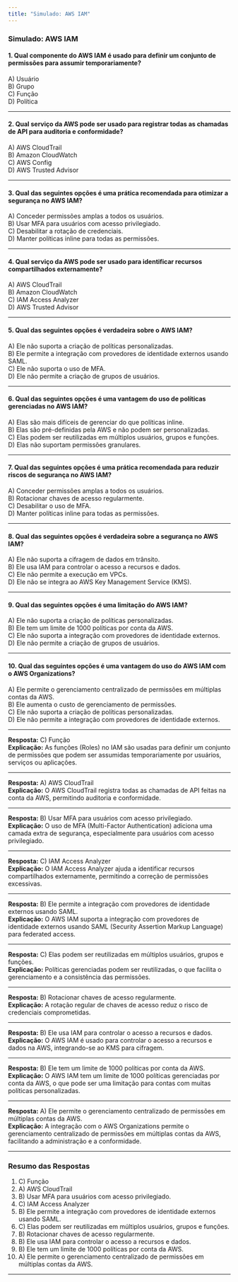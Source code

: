 ```yaml
---
title: "Simulado: AWS IAM"
---
```


### **Simulado: AWS IAM**

#### **1. Qual componente do AWS IAM é usado para definir um conjunto de permissões para assumir temporariamente?**
A) Usuário  
B) Grupo  
C) Função  
D) Política  

---

#### **2. Qual serviço da AWS pode ser usado para registrar todas as chamadas de API para auditoria e conformidade?**
A) AWS CloudTrail  
B) Amazon CloudWatch  
C) AWS Config  
D) AWS Trusted Advisor  

---

#### **3. Qual das seguintes opções é uma prática recomendada para otimizar a segurança no AWS IAM?**
A) Conceder permissões amplas a todos os usuários.  
B) Usar MFA para usuários com acesso privilegiado.  
C) Desabilitar a rotação de credenciais.  
D) Manter políticas inline para todas as permissões.  

---

#### **4. Qual serviço da AWS pode ser usado para identificar recursos compartilhados externamente?**
A) AWS CloudTrail  
B) Amazon CloudWatch  
C) IAM Access Analyzer  
D) AWS Trusted Advisor  

---

#### **5. Qual das seguintes opções é verdadeira sobre o AWS IAM?**
A) Ele não suporta a criação de políticas personalizadas.  
B) Ele permite a integração com provedores de identidade externos usando SAML.  
C) Ele não suporta o uso de MFA.  
D) Ele não permite a criação de grupos de usuários.  

---

#### **6. Qual das seguintes opções é uma vantagem do uso de políticas gerenciadas no AWS IAM?**
A) Elas são mais difíceis de gerenciar do que políticas inline.  
B) Elas são pré-definidas pela AWS e não podem ser personalizadas.  
C) Elas podem ser reutilizadas em múltiplos usuários, grupos e funções.  
D) Elas não suportam permissões granulares.  

---

#### **7. Qual das seguintes opções é uma prática recomendada para reduzir riscos de segurança no AWS IAM?**
A) Conceder permissões amplas a todos os usuários.  
B) Rotacionar chaves de acesso regularmente.  
C) Desabilitar o uso de MFA.  
D) Manter políticas inline para todas as permissões.  

---

#### **8. Qual das seguintes opções é verdadeira sobre a segurança no AWS IAM?**
A) Ele não suporta a cifragem de dados em trânsito.  
B) Ele usa IAM para controlar o acesso a recursos e dados.  
C) Ele não permite a execução em VPCs.  
D) Ele não se integra ao AWS Key Management Service (KMS).  

---

#### **9. Qual das seguintes opções é uma limitação do AWS IAM?**
A) Ele não suporta a criação de políticas personalizadas.  
B) Ele tem um limite de 1000 políticas por conta da AWS.  
C) Ele não suporta a integração com provedores de identidade externos.  
D) Ele não permite a criação de grupos de usuários.  

---

#### **10. Qual das seguintes opções é uma vantagem do uso do AWS IAM com o AWS Organizations?**
A) Ele permite o gerenciamento centralizado de permissões em múltiplas contas da AWS.  
B) Ele aumenta o custo de gerenciamento de permissões.  
C) Ele não suporta a criação de políticas personalizadas.  
D) Ele não permite a integração com provedores de identidade externos. 

---

**Resposta:** C) Função  
**Explicação:** As funções (Roles) no IAM são usadas para definir um conjunto de permissões que podem ser assumidas temporariamente por usuários, serviços ou aplicações.

---

**Resposta:** A) AWS CloudTrail  
**Explicação:** O AWS CloudTrail registra todas as chamadas de API feitas na conta da AWS, permitindo auditoria e conformidade.

---

**Resposta:** B) Usar MFA para usuários com acesso privilegiado.  
**Explicação:** O uso de MFA (Multi-Factor Authentication) adiciona uma camada extra de segurança, especialmente para usuários com acesso privilegiado.

---

**Resposta:** C) IAM Access Analyzer  
**Explicação:** O IAM Access Analyzer ajuda a identificar recursos compartilhados externamente, permitindo a correção de permissões excessivas.

---

**Resposta:** B) Ele permite a integração com provedores de identidade externos usando SAML.  
**Explicação:** O AWS IAM suporta a integração com provedores de identidade externos usando SAML (Security Assertion Markup Language) para federated access.

---

**Resposta:** C) Elas podem ser reutilizadas em múltiplos usuários, grupos e funções.  
**Explicação:** Políticas gerenciadas podem ser reutilizadas, o que facilita o gerenciamento e a consistência das permissões.

---

**Resposta:** B) Rotacionar chaves de acesso regularmente.  
**Explicação:** A rotação regular de chaves de acesso reduz o risco de credenciais comprometidas.

---

**Resposta:** B) Ele usa IAM para controlar o acesso a recursos e dados.  
**Explicação:** O AWS IAM é usado para controlar o acesso a recursos e dados na AWS, integrando-se ao KMS para cifragem.

---

**Resposta:** B) Ele tem um limite de 1000 políticas por conta da AWS.  
**Explicação:** O AWS IAM tem um limite de 1000 políticas gerenciadas por conta da AWS, o que pode ser uma limitação para contas com muitas políticas personalizadas.

---

**Resposta:** A) Ele permite o gerenciamento centralizado de permissões em múltiplas contas da AWS.  
**Explicação:** A integração com o AWS Organizations permite o gerenciamento centralizado de permissões em múltiplas contas da AWS, facilitando a administração e a conformidade.

---

### **Resumo das Respostas**
1. C) Função  
2. A) AWS CloudTrail  
3. B) Usar MFA para usuários com acesso privilegiado.  
4. C) IAM Access Analyzer  
5. B) Ele permite a integração com provedores de identidade externos usando SAML.  
6. C) Elas podem ser reutilizadas em múltiplos usuários, grupos e funções.  
7. B) Rotacionar chaves de acesso regularmente.  
8. B) Ele usa IAM para controlar o acesso a recursos e dados.  
9. B) Ele tem um limite de 1000 políticas por conta da AWS.  
10. A) Ele permite o gerenciamento centralizado de permissões em múltiplas contas da AWS.  

---
